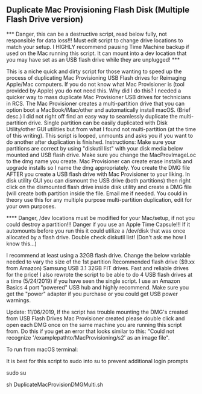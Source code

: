 <H2>Duplicate Mac Provisioning Flash Disk (Multiple Flash Drive version)</H2>

*** Danger, this can be a destructive script, read below fully, not responsible for data loss!!! Must edit script to change drive locations to match your setup. I HIGHLY recommend pausing Time Machine backup if used on the Mac running this script. It can mount into a dev location that you may have set as an USB flash drive while they are unplugged! ***

This is a niche quick and dirty script for those wanting to speed up the process of duplicating Mac Provisioning USB Flash drives
for Reimaging Apple/Mac computers. If you do not know what Mac Provisioner is (tool provided by Apple) you do not need this.
Why did I do this? I needed a quicker way to mass duplicate Mac Provisioner USB drives for technicians in RCS. 
The Mac Provisioner creates a multi-partition drive that you can option boot a MacBook/iMac/other and automatically install
macOS. (Brief desc.) I did not right off find an easy way to seamlessly duplicate the multi-partition drive. Single partition
can be easily duplicated with Disk Utility/other GUI utilities but from what I found not multi-partition (at the time of this
writing). This script is looped, unmounts and asks you if you want to do another after duplication is finished. 
Instructions:
Make sure your partitions are correct by using "diskutil list" with your disk media below mounted and USB flash drive.
Make sure you change the MacProvImageLoc to the dmg name you create. Mac Provisioner can create erase installs and upgrade installs
so I name the dmg appropriately. You create the DMG file AFTER you create a USB flash drive with Mac Provisioner to your liking. In
disk utility GUI you can dismount the USB drive (both partitions) then right click on the dismounted flash drive inside 
disk utility and create a DMG file (will create both partition inside the file. Email me if needed. 
You could in theory use this for any multiple purpose multi-partition duplication, edit for your own purposes. 

**** Danger, /dev locations must be modified for your Mac/setup, if not you could destroy a partition!!!
Danger if you use an Apple Time Capsule!!! If it automounts before you run this it could utilize a /dev/disk that 
was once allocated by a flash drive. Double check diskutil list! (Don't ask me how I know this...)

I recommend at least using a 32GB flash drive. Change the below variable needed to vary the size of the 1st partition
Recommended flash drive ($9.xx from Amazon) Samsung USB 3.1 32GB FIT drives. Fast and reliable drives for the price!
I also rewrote the script to be able to do 4 USB flash drives at a time (5/24/2019) if you have seen the single script. 
I use an Amazon Basics 4 port "powered" USB hub and highly recommend. Make sure you get the "power" adapter if you purchase
or you could get USB power warnings. 

Update: 11/06/2019, If the script has trouble mounting the DMG's created from USB Flash Drives Mac Provisioner created please double click and open each DMG once on the same machine you are running this script from. Do this if you get an error that looks similar to this: "Could not recognize '/examplepathto/MacProvisioning/s2' as an image file". 

To run from macOS terminal:

It is best for this script to sudo into su to prevent additional login prompts

sudo su

sh DuplicateMacProvisionDMGMulti.sh	

